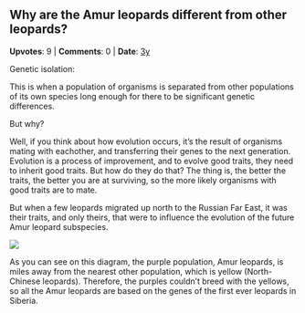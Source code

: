 ## Why are the Amur leopards different from other leopards?
    
**Upvotes**: 9 | **Comments**: 0 | **Date**: [3y](https://www.quora.com/Why-are-the-Amur-leopards-different-from-other-leopards/answer/Gary-Meaney)

Genetic isolation:

This is when a population of organisms is separated from other populations of its own species long enough for there to be significant genetic differences.

But why?

Well, if you think about how evolution occurs, it’s the result of organisms mating with eachother, and transferring their genes to the next generation. Evolution is a process of improvement, and to evolve good traits, they need to inherit good traits. But how do they do that? The thing is, the better the traits, the better you are at surviving, so the more likely organisms with good traits are to mate.

But when a few leopards migrated up north to the Russian Far East, it was their traits, and only theirs, that were to influence the evolution of the future Amur leopard subspecies.

![](https://qph.fs.quoracdn.net/main-qimg-0a37b04196f4ac33f290f58fd48bd6f5-pjlq)

As you can see on this diagram, the purple population, Amur leopards, is miles away from the nearest other population, which is yellow (North-Chinese leopards). Therefore, the purples couldn’t breed with the yellows, so all the Amur leopards are based on the genes of the first ever leopards in Siberia.

